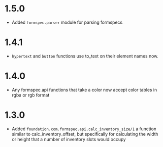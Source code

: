 # 1.5.0

* Added `formspec.parser` module for parsing formspecs.

# 1.4.1

* `hypertext` and `button` functions use to_text on their element names now.

# 1.4.0

* Any formspec.api functions that take a color now accept color tables in rgba or rgb format

# 1.3.0

* Added `foundation.com.formspec.api.calc_inventory_size/1` a function similar to calc_inventory_offset, but specifically for calculating the width or height that a number of inventory slots would occupy
